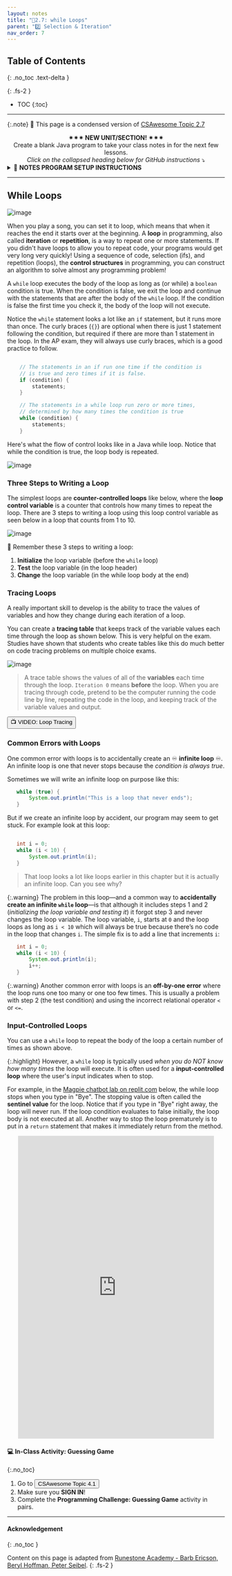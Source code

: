 ```yaml
---
layout: notes
title: "📓2.7: while Loops" 
parent: "2️⃣ Selection & Iteration"
nav_order: 7
---
```


## Table of Contents
{: .no_toc .text-delta }

{: .fs-2 }
- TOC
{:toc}

---

{:.note}
📖 This page is a condensed version of [CSAwesome Topic 2.7](https://runestone.academy/ns/books/published/csawesome2/topic-2-7-while-loops.html) 

<div style="text-align: center;">
<span class="highlighter-green"> 
<strong>✴✴✴ NEW UNIT/SECTION! ✴✴✴</strong><br>Create a blank Java program to take your class notes in for the next few lessons.<br><em>Click on the collapsed heading below for GitHub instructions</em> ⤵  
</span>
</div>

<html>
  <details>
    <summary>📓 <strong class="text-green-200">NOTES PROGRAM SETUP INSTRUCTIONS</strong></summary>

<div class="setup" markdown="block">

1. Go to the public template **repository** for our class: [BWL-CS Java Template](https://github.com/BWL-CS/java-template)
2. Click the <button type="button" name="button" class="btn btn-green">Use this template</button> button above the list of files then select `Create a new repository`
3. Specify the **repository name**: `CS2-Unit2PartB-Notes`
4. For the **description**, write: `Iteration/repetition (while loops, for loops)`
5. Click <button type="button" name="button" class="btn btn-green">Create repository</button>
    > Now you have **your own personal copy** of this starter code that you can always access under the `Your repositories` section of GitHub! 📂
6. Now on your repository, click <button type="button" name="button" class="btn btn-green"> < > Code </button> and select the `Codespaces` tab
7. Click `Create Codespace on main` and wait for the environment to load, _then you're ready to code_!
8. 📝 Take notes in this Codespace during class, writing **code** & **comments** along with the instructor.

</div>

<br>

<div class="warn" markdown="block">

🛑 When class ends, don't forget to **SAVE YOUR WORK**! **Codespaces** are TEMPORARY editing environments, so you need to COMMIT changes properly in order to update the main **repository** for your program. 

_There are multiple steps to saving in GitHub Codespaces:_

1. Navigate to the `Source Control` menu on the _LEFT_ sidebar
2. Click the <button type="button" name="button" class="btn btn-green">commit changes</button> button on the _LEFT_ menu
3. Type a brief **commit message** at the top of the file that opens, for example: `updated Main.java`
4. Click the small `✔️` **checkmark** in the _TOP RIGHT_ corner
5. Click the <button type="button" name="button" class="btn btn-green">sync changes</button> button on the _LEFT_ menu
6. _Finally you can close your Codespace!_

</div>

</details>

</html>

---

## While Loops

![image](Figures/loops.png)

When you play a song, you can set it to loop, which means that when it reaches
the end it starts over at the beginning. A **loop** in programming, also called
**iteration** or **repetition**, is a way to repeat one or more statements. If
you didn't have loops to allow you to repeat code, your programs would get very
long very quickly! Using a sequence of code, selection (ifs), and repetition
(loops), the **control structures** in programming, you can construct an
algorithm to solve almost any programming problem!

A ``while`` loop executes the body of the loop as long as (or while) a ``boolean``
condition is true. When the condition is false, we exit the loop and continue
with the statements that are after the body of the ``while`` loop. If the
condition is false the first time you check it, the body of the loop will not
execute.

Notice the ``while`` statement looks a lot like an ``if`` statement, but it runs
more than once. The curly braces (``{}``) are optional when there is just 1
statement following the condition, but required if there are more than 1
statement in the loop. In the AP exam, they will always use curly braces, which
is a good practice to follow.

```java

    // The statements in an if run one time if the condition is
    // is true and zero times if it is false.
    if (condition) {
        statements;
    }

    // The statements in a while loop run zero or more times,
    // determined by how many times the condition is true
    while (condition) {
        statements;
    }
```

Here's what the flow of control looks like in a Java while loop. Notice that while the condition is true, the loop body is repeated.

![image](Figures/WhileLoopFlow.png)

### Three Steps to Writing a Loop

The simplest loops are **counter-controlled loops** like below, where the **loop control variable** is a counter that controls how many times to repeat the loop. There are 3 steps to writing a loop using this loop control variable as seen below in a loop that counts from 1 to 10.

![image](Figures/loop3steps.png)

<div class="imp" markdown="block">

🔄 Remember these 3 steps to writing a loop:

1. **Initialize** the loop variable (before the ``while`` loop)
2. **Test** the loop variable (in the loop header)
3. **Change** the loop variable (in the while loop body at the end)

</div>

### Tracing Loops

A really important skill to develop is the ability to trace the values of variables and how they change during each iteration of a loop. 

You can create a **tracing table** that keeps track of the variable values each time through the loop as shown below.  This is very helpful on the exam. Studies have shown that students who create tables like this do much better on code tracing problems on multiple choice exams.

![image](Figures/traceTable.png)

> A trace table shows the values of all of the **variables** each time through the loop. `Iteration 0` means **before** the loop. When you are tracing through code, pretend to be the computer running the code line by line, repeating the code in the loop, and keeping track of the variable values and output.

<a href="https://www.youtube.com/watch?v=TZss5ukwN8s" target="_blank"><button type="button" name="button" class="btn">📺 VIDEO: Loop Tracing</button></a>

### Common Errors with Loops

One common error with loops is to accidentally create an ♾️ **infinite loop** ♾️. An
infinite loop is one that never stops because the _condition is always true_.

Sometimes we will write an infinite loop on purpose like this:

```java
   while (true) {
       System.out.println("This is a loop that never ends");
   }
```

But if we create an infinite loop by accident, our program may seem to get
stuck. For example look at this loop:

```java

   int i = 0;
   while (i < 10) {
       System.out.println(i);
   }
```
> That loop looks a lot like loops earlier in this chapter but it is actually an
infinite loop. Can you see why?

{:.warning}
The problem in this loop—and a common way to **accidentally create an infinite
``while`` loop**—is that although it includes steps 1 and 2 (_initializing the loop
variable and testing it_) it forgot step 3 and never changes the loop variable.
The loop variable, ``i``, starts at ``0`` and the loop loops as long as ``i <
10`` which will always be true because there’s no code in the loop that changes
``i``. The simple fix is to add a line that increments ``i``:

```java
   int i = 0;
   while (i < 10) {
       System.out.println(i);
       i++;
   }
```

{:.warning}
Another common error with loops is an **off-by-one error** where the loop runs
one too many or one too few times. This is usually a problem with step 2 (the
test condition) and using the incorrect relational operator ``<`` or ``<=``.


### Input-Controlled Loops

You can use a ``while`` loop to repeat the body of the loop a certain number of times as shown above. 

{:.highlight}
However, a ``while`` loop is typically used _when you do NOT know how many times_ the loop will execute. It is often used for a **input-controlled loop** where the user's input indicates when to stop. 

For example, in the <a href="https://firewalledreplit.com/@BerylHoffman/Magpie-ChatBot-Lab-v2#Main.java" target="_blank">Magpie chatbot lab on replit.com</a> below, the while loop stops when you type in "Bye". The stopping value is often called the **sentinel value** for the loop. Notice that if you type in "Bye" right away, the loop will never run. If the loop condition evaluates to false initially, the loop body is not executed at all. Another way to stop the loop prematurely is to put in a ``return`` statement that makes it immediately return from the method.

<html>
<iframe height="700px" width="100%" style="max-width:90%; margin-left:5%" src="https://firewalledreplit.com/@BerylHoffman/Magpie-ChatBot-Lab-v2?lite=true#Main.java" scrolling="no" frameborder="no" allowtransparency="true" allowfullscreen="true" sandbox="allow-forms allow-pointer-lock allow-popups allow-same-origin allow-scripts allow-modals"></iframe> 
</html>


#### 💻 In-Class Activity: Guessing Game
{:.no_toc}

<div class="task" markdown="block">

1. Go to <a href="https://runestone.academy/ns/books/published/csawesome/Unit4-Iteration/topic-4-1-while-loops.html?mode=browsing"><button type="button" name="button" class="btn">CSAwesome Topic 4.1</button></a> 
2. Make sure you **SIGN IN**!
3. Complete the **Programming Challenge: Guessing Game** activity in pairs.

</div>

<!--

## While Loops

When you play a song, you can set it to loop — meaning when it reaches the end, it starts over from the beginning. A **loop** in programming, also called **iteration** or **repetition**, repeats one or more statements. Without loops, your programs would quickly become very long because you’d have to repeat code manually.

Programming uses three main control structures to build algorithms:  
1. **Sequence** – running code in order.  
2. **Selection** – using `if` statements to choose between paths.  
3. **Repetition** – using loops to repeat code.

A `while` loop executes its body **as long as** a boolean condition is true. When the condition becomes false, the loop exits and the program continues after the loop.

---

## Example: While Loop

<div class="task" markdown="block">

**Coding Exercise: Countdown**

Type this in your Codespace, run it, and observe the output.

```java
int count = 5;

while (count > 0) {
    System.out.println(count);
    count = count - 1;
}

System.out.println("Blastoff!");
````

</div>

---

## Infinite Loops

If the loop’s condition never becomes false, you get an **infinite loop**.

<div class="task" markdown="block">

**Debug Exercise: Stop the Infinite Loop**

This loop never ends. Fix it so it counts down to 0.

```java
int count = 5;

while (count > 0) {
    System.out.println(count);
    // missing update statement!
}

System.out.println("Done");
```

</div>

---

## Sentinel Loops

A **sentinel loop** runs until a special value (sentinel) is entered.

<div class="task" markdown="block">

**Coding Exercise: Sentinel Loop**

This program reads integers until the user enters `-1`.

```java
import java.util.Scanner;

public class SentinelExample {
    public static void main(String[] args) {
        Scanner scan = new Scanner(System.in);
        int number = 0;

        while (number != -1) {
            System.out.print("Enter a number (-1 to quit): ");
            number = scan.nextInt();
        }

        System.out.println("Done");
    }
}
```

</div>

---

## Summary

* A `while` loop repeats code while its condition is true.
* Without an update to make the condition false, you get an infinite loop.
* A sentinel loop stops when a special value is entered.

---

## AP Practice

<details>
<summary><strong>Question 1</strong></summary>

What will this print?

```java
int x = 0;
while (x < 3) {
    System.out.print(x + " ");
    x++;
}
```

**Answer:** `0 1 2` — the loop runs while `x` is 0, 1, and 2.

</details>

<details>
<summary><strong>Question 2</strong></summary>

What’s wrong with this loop?

```java
int x = 0;
while (x < 3) {
    System.out.println("Hello");
}
```

**Answer:** It’s an infinite loop because `x` never changes inside the loop.

</details>

-->

---

#### Acknowledgement
{: .no_toc }

Content on this page is adapted from [Runestone Academy - Barb Ericson, Beryl Hoffman, Peter Seibel](https://runestone.academy/ns/books/published/csawesome2/csawesome2.html).
{: .fs-2 }
